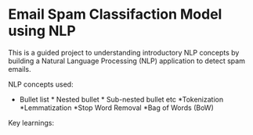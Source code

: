 # Email Spam Classifaction Model using NLP

This is a guided project to understanding introductory NLP concepts by building a Natural Language Processing (NLP) application to detect spam emails.

NLP concepts used:
* Bullet list
              * Nested bullet
                  * Sub-nested bullet etc
*Tokenization
*Lemmatization
*Stop Word Removal
*Bag of Words (BoW)

Key learnings:
